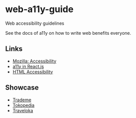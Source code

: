 # web-a11y-guide
Web accessibility guidelines

See the docs of a11y on how to write web benefits everyone.

Links
-----

- [Mozilla: Accessibility][1]
- [a11y in React.js][2]
- [HTML Accessibility][3]

[1]: https://developer.mozilla.org/en-US/docs/Web/Accessibility
[2]: https://legacy.reactjs.org/docs/accessibility.html
[3]: https://www.w3schools.com/html/html_accessibility.asp

Showcase
-----

- [Trademe][1]
- [Tokopedia][2]
- [Traveloka][3]

[1]: https://www.trademe.co.nz/
[2]: https://www.tokopedia.com/
[3]: https://www.traveloka.com/
